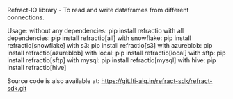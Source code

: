
Refract-IO library -
To read and write dataframes from different connections.

Usage:
without any dependencies: pip install refractio
with all dependencies: pip install refractio[all]
with snowflake: pip install refractio[snowflake]
with s3: pip install refractio[s3]
with azureblob: pip install refractio[azureblob]
with local: pip install refractio[local]
with sftp: pip install refractio[sftp]
with mysql: pip install refractio[mysql]
with hive: pip install refractio[hive]

Source code is also available at: https://git.lti-aiq.in/refract-sdk/refract-sdk.git
